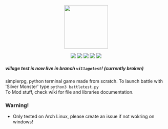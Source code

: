 <p align="center"> <image src="simpleRpg.svg" height=136/> <p/>
<p align="center">
  <image src="https://img.shields.io/github/last-commit/reversee-dev/simplerpg/main?style=flat-plastic"/>
  <image src="https://img.shields.io/github/repo-size/reversee-dev/simplerpg?style=flat-plastic"/>
  <image src="https://img.shields.io/github/stars/reversee-dev/simplerpg?style=social"/>
  <image src="https://img.shields.io/badge/python-3.9.7-blueviolet?style=flat-plastic"/>
  <image src="https://img.shields.io/badge/version-1.4a-ff69b4?style=flat-plastic"/>
 </p>

##### village test is now live in branch ```villagetest```! (currently broken)
simplerpg, python terminal game made from scratch. 
To launch battle with 'Silver Monster' type ```python3 battletest.py```  
To Mod stuff, check wiki for file and libraries documentation.  

### Warning!
* Only tested on Arch Linux, please create an issue if not wokring on windows!
